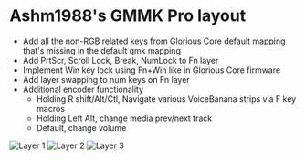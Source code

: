 # Ashm1988's GMMK Pro layout

- Add all the non-RGB related keys from Glorious Core default mapping that's missing in the default qmk mapping
- Add PrtScr, Scroll Lock, Break, NumLock to Fn layer
- Implement Win key lock using Fn+Win like in Glorious Core firmware
- Add layer swapping to num keys on Fn layer
- Additional encoder functionality
    - Holding R shift/Alt/Ctl, Navigate various VoiceBanana strips via F key macros
    - Holding Left Alt, change media prev/next track
    - Default, change volume


![Layer 1](https://user-images.githubusercontent.com/25048467/125966823-e4f729f5-4c2d-47f1-bba0-68dc505620d5.png)
![Layer 2](https://user-images.githubusercontent.com/25048467/125966831-e77e616e-e4a6-47bc-862b-5f7cbd06fba4.png)
![Layer 3](https://user-images.githubusercontent.com/25048467/125966834-4280d995-11df-44c5-955a-268ab60b7289.png)

